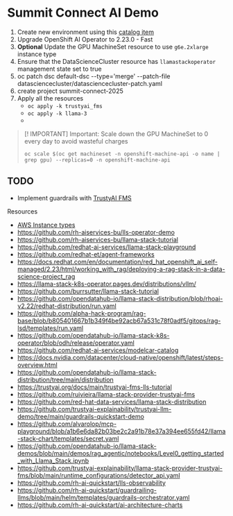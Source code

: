 # Summit Connect AI Demo

1. Create new environment using this [catalog item](https://catalog.demo.redhat.com/catalog?item=babylon-catalog-prod/sandboxes-gpte.ocp4-demo-rhods-nvidia-gpu-aws.prod&utm_source=webapp&utm_medium=share-link)
2. Upgrade OpenShift AI Operator to 2.23.0 - Fast
3. **Optional** Update the GPU MachineSet resource to use `g6e.2xlarge` instance type
4. Ensure that the DataScienceCluster resource has `llamastackoperator` management state set to true
5. oc patch dsc default-dsc --type='merge' --patch-file datasciencecluster/datasciencecluster-patch.yaml
6. create project summit-connect-2025
7. Apply all the resources
   - `oc apply -k trustyai_fms`
   - `oc apply -k llama-3`
   - 
> [! IMPORTANT]
> Important: Scale down the GPU MachineSet to 0 every day to avoid wasteful charges
> ```
> oc scale $(oc get machineset -n openshift-machine-api -o name | grep gpu) --replicas=0 -n openshift-machine-api
> ```

## TODO
- Implement guardrails with [TrustyAI FMS](https://trustyai.org/docs/main/trustyai-fms-lls-tutorial)

Resources

- [AWS Instance types](https://aws.amazon.com/ec2/instance-types/g6e/)
- https://github.com/rh-aiservices-bu/lls-operator-demo
- https://github.com/rh-aiservices-bu/llama-stack-tutorial
- https://github.com/redhat-ai-services/llama-stack-playground
- https://github.com/redhat-et/agent-frameworks
- https://docs.redhat.com/en/documentation/red_hat_openshift_ai_self-managed/2.23/html/working_with_rag/deploying-a-rag-stack-in-a-data-science-project_rag
- https://llama-stack-k8s-operator.pages.dev/distributions/vllm/
- https://github.com/burrsutter/llama-stack-tutorial
- https://github.com/opendatahub-io/llama-stack-distribution/blob/rhoai-v2.22/redhat-distribution/run.yaml
- https://github.com/alpha-hack-program/rag-base/blob/b805401667b1b349f4be92acb67a531c78f0adf5/gitops/rag-lsd/templates/run.yaml
- https://github.com/opendatahub-io/llama-stack-k8s-operator/blob/odh/release/operator.yaml
- https://github.com/redhat-ai-services/modelcar-catalog
- https://docs.nvidia.com/datacenter/cloud-native/openshift/latest/steps-overview.html
- https://github.com/opendatahub-io/llama-stack-distribution/tree/main/distribution
- https://trustyai.org/docs/main/trustyai-fms-lls-tutorial
- https://github.com/ruivieira/llama-stack-provider-trustyai-fms
- https://github.com/red-hat-data-services/llama-stack-distribution
- https://github.com/trustyai-explainability/trustyai-llm-demo/tree/main/guardrails-quickstart-demo
- https://github.com/alvarolop/mcp-playground/blob/a1b6e6da82b03be2c2a91b78e37a394ee655fd42/llama-stack-chart/templates/secret.yaml
- https://github.com/opendatahub-io/llama-stack-demos/blob/main/demos/rag_agentic/notebooks/Level0_getting_started_with_Llama_Stack.ipynb
- https://github.com/trustyai-explainability/llama-stack-provider-trustyai-fms/blob/main/runtime_configurations/detector_api.yaml
- https://github.com/rh-ai-quickstart/lls-observability
- https://github.com/rh-ai-quickstart/guardrailing-llms/blob/main/helm/templates/guardrails-orchestrator.yaml
- https://github.com/rh-ai-quickstart/ai-architecture-charts






